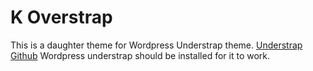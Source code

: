 # K Overstrap

This is a daughter theme for Wordpress Understrap theme.
<a href="https://github.com/understrap/understrap-child">Understrap Github</a>
Wordpress understrap should be installed for it to work.


